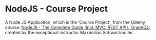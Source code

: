 ﻿# NodeJS - Course Project

A Node JS Application, which is the 'Course Project', from the Udemy course: [NodeJS - The Complete Guide (incl. MVC, REST APIs, GraphQL)](https://www.udemy.com/nodejs-the-complete-guide) created by the exceptional instructor Maximilian Schwarzmüller.
